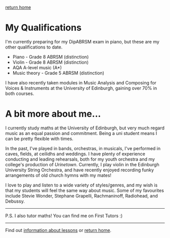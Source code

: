 [return home](index.md)

# My Qualifications
I'm currently preparing for my DipABRSM exam in piano, but these are my other qualifications to date.
- Piano - Grade 8 ABRSM (distinction)
- Violin - Grade 8 ABRSM (distinction)
- AQA A-level music (A*)
- Music theory - Grade 5 ABRSM (distinction)

I have also recently taken modules in Music Analysis and Composing for Voices & Instruments at the University of Edinburgh, gaining over 70% in both courses. 

# A bit more about me...
I currently study maths at the University of Edinburgh, but very much regard music as an equal passion and commitment.
Being a uni student means I can be pretty flexible with times.

In the past, I've played in bands, orchestras, in musicals, I've performed in caves, fields, at ceilidhs and weddings.
I have plenty of experience conducting and leading rehearsals, both for my youth orchestra and my college's production of *Urinetown*.
Currently, I play violin in the Edinburgh University String Orchestra, and have recently enjoyed recording funky arrangements of old church hymns with my mates!

I love to play and listen to a wide variety of styles/genres, and my wish is that my students will feel the same way about music. Some of my favourites include Stevie Wonder, Stephane Grapelli, Rachmaninoff, Radiohead, and Debussy.

---
P.S. I also tutor maths! You can find me on First Tutors :)


---
Find out [information about lessons](lessons.md) or [return home](index.md).